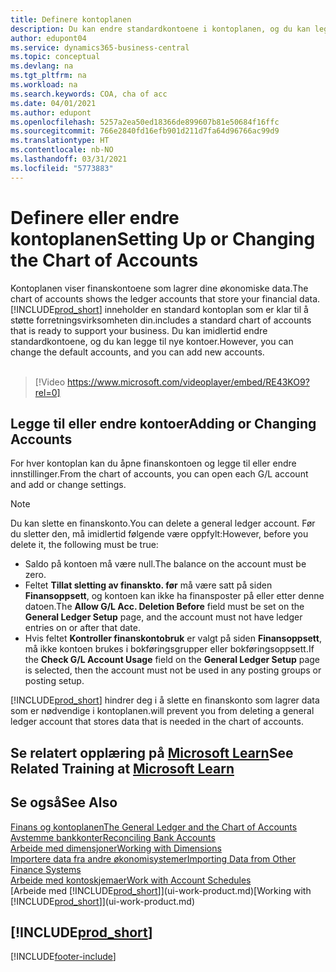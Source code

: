 ```yaml
---
title: Definere kontoplanen
description: Du kan endre standardkontoene i kontoplanen, og du kan legge til nye kontoer.
author: edupont04
ms.service: dynamics365-business-central
ms.topic: conceptual
ms.devlang: na
ms.tgt_pltfrm: na
ms.workload: na
ms.search.keywords: COA, cha of acc
ms.date: 04/01/2021
ms.author: edupont
ms.openlocfilehash: 5257a2ea50ed18366de899607b81e50684f16ffc
ms.sourcegitcommit: 766e2840fd16efb901d211d7fa64d96766ac99d9
ms.translationtype: HT
ms.contentlocale: nb-NO
ms.lasthandoff: 03/31/2021
ms.locfileid: "5773883"
---
```

# <a name="setting-up-or-changing-the-chart-of-accounts"></a><span data-ttu-id="3099c-103">Definere eller endre kontoplanen</span><span class="sxs-lookup"><span data-stu-id="3099c-103">Setting Up or Changing the Chart of Accounts</span></span>
<span data-ttu-id="3099c-104">Kontoplanen viser finanskontoene som lagrer dine økonomiske data.</span><span class="sxs-lookup"><span data-stu-id="3099c-104">The chart of accounts shows the ledger accounts that store your financial data.</span></span> [!INCLUDE[prod_short](includes/prod_short.md)] <span data-ttu-id="3099c-105">inneholder en standard kontoplan som er klar til å støtte forretningsvirksomheten din.</span><span class="sxs-lookup"><span data-stu-id="3099c-105">includes a standard chart of accounts that is ready to support your business.</span></span>
<span data-ttu-id="3099c-106">Du kan imidlertid endre standardkontoene, og du kan legge til nye kontoer.</span><span class="sxs-lookup"><span data-stu-id="3099c-106">However, you can change the default accounts, and you can add new accounts.</span></span>
<br><br>  

> [!Video https://www.microsoft.com/videoplayer/embed/RE43KO9?rel=0]


## <a name="adding-or-changing-accounts"></a><span data-ttu-id="3099c-107">Legge til eller endre kontoer</span><span class="sxs-lookup"><span data-stu-id="3099c-107">Adding or Changing Accounts</span></span>
<span data-ttu-id="3099c-108">For hver kontoplan kan du åpne finanskontoen og legge til eller endre innstillinger.</span><span class="sxs-lookup"><span data-stu-id="3099c-108">From the chart of accounts, you can open each G/L account and add or change settings.</span></span>

> [!NOTE]  
>   <span data-ttu-id="3099c-109">Du kan slette en finanskonto.</span><span class="sxs-lookup"><span data-stu-id="3099c-109">You can delete a general ledger account.</span></span> <span data-ttu-id="3099c-110">Før du sletter den, må imidlertid følgende være oppfylt:</span><span class="sxs-lookup"><span data-stu-id="3099c-110">However, before you delete it, the following must be true:</span></span>  
>  
>   * <span data-ttu-id="3099c-111">Saldo på kontoen må være null.</span><span class="sxs-lookup"><span data-stu-id="3099c-111">The balance on the account must be zero.</span></span>  
>   * <span data-ttu-id="3099c-112">Feltet **Tillat sletting av finanskto. før** må være satt på siden **Finansoppsett**, og kontoen kan ikke ha finansposter på eller etter denne datoen.</span><span class="sxs-lookup"><span data-stu-id="3099c-112">The **Allow G/L Acc. Deletion Before** field must be set on the **General Ledger Setup** page, and the account must not have ledger entries on or after that date.</span></span>  
>   * <span data-ttu-id="3099c-113">Hvis feltet **Kontroller finanskontobruk** er valgt på siden **Finansoppsett**, må ikke kontoen brukes i bokføringsgrupper eller bokføringsoppsett.</span><span class="sxs-lookup"><span data-stu-id="3099c-113">If the **Check G/L Account Usage** field on the **General Ledger Setup** page is selected, then the account must not be used in any posting groups or posting setup.</span></span>  

[!INCLUDE[prod_short](includes/prod_short.md)] <span data-ttu-id="3099c-114">hindrer deg i å slette en finanskonto som lagrer data som er nødvendige i kontoplanen.</span><span class="sxs-lookup"><span data-stu-id="3099c-114">will prevent you from deleting a general ledger account that stores data that is needed in the chart of accounts.</span></span>  

## <a name="see-related-training-at-microsoft-learn"></a><span data-ttu-id="3099c-115">Se relatert opplæring på [Microsoft Learn](/learn/modules/chart-accounts-dynamics-365-business-central/index)</span><span class="sxs-lookup"><span data-stu-id="3099c-115">See Related Training at [Microsoft Learn](/learn/modules/chart-accounts-dynamics-365-business-central/index)</span></span>

## <a name="see-also"></a><span data-ttu-id="3099c-116">Se også</span><span class="sxs-lookup"><span data-stu-id="3099c-116">See Also</span></span>
[<span data-ttu-id="3099c-117">Finans og kontoplanen</span><span class="sxs-lookup"><span data-stu-id="3099c-117">The General Ledger and the Chart of Accounts</span></span>](finance-general-ledger.md)  
[<span data-ttu-id="3099c-118">Avstemme bankkonter</span><span class="sxs-lookup"><span data-stu-id="3099c-118">Reconciling Bank Accounts</span></span>](bank-manage-bank-accounts.md)  
[<span data-ttu-id="3099c-119">Arbeide med dimensjoner</span><span class="sxs-lookup"><span data-stu-id="3099c-119">Working with Dimensions</span></span>](finance-dimensions.md)  
[<span data-ttu-id="3099c-120">Importere data fra andre økonomisystemer</span><span class="sxs-lookup"><span data-stu-id="3099c-120">Importing Data from Other Finance Systems</span></span>](across-import-data-configuration-packages.md)  
[<span data-ttu-id="3099c-121">Arbeide med kontoskjemaer</span><span class="sxs-lookup"><span data-stu-id="3099c-121">Work with Account Schedules</span></span>](bi-how-work-account-schedule.md)  
<span data-ttu-id="3099c-122">[Arbeide med [!INCLUDE[prod_short](includes/prod_short.md)]](ui-work-product.md)</span><span class="sxs-lookup"><span data-stu-id="3099c-122">[Working with [!INCLUDE[prod_short](includes/prod_short.md)]](ui-work-product.md)</span></span>  

## [!INCLUDE[prod_short](includes/free_trial_md.md)]


[!INCLUDE[footer-include](includes/footer-banner.md)]